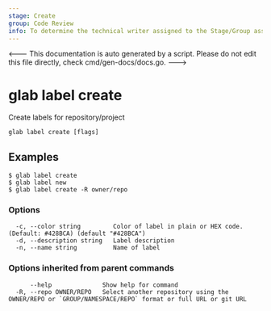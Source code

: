 ```yaml
---
stage: Create
group: Code Review
info: To determine the technical writer assigned to the Stage/Group associated with this page, see https://about.gitlab.com/handbook/product/ux/technical-writing/#assignments
---
```


<---
This documentation is auto generated by a script.
Please do not edit this file directly, check cmd/gen-docs/docs.go.
--->

# glab label create

Create labels for repository/project

```plaintext
glab label create [flags]
```

## Examples

```plaintext
$ glab label create
$ glab label new
$ glab label create -R owner/repo

```

### Options

```plaintext
  -c, --color string         Color of label in plain or HEX code. (Default: #428BCA) (default "#428BCA")
  -d, --description string   Label description
  -n, --name string          Name of label
```

### Options inherited from parent commands

```plaintext
      --help              Show help for command
  -R, --repo OWNER/REPO   Select another repository using the OWNER/REPO or `GROUP/NAMESPACE/REPO` format or full URL or git URL
```

